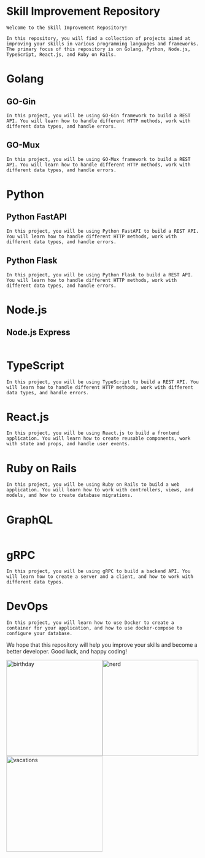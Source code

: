 # Skill Improvement Repository

```
Welcome to the Skill Improvement Repository!

In this repository, you will find a collection of projects aimed at improving your skills in various programming languages and frameworks. The primary focus of this repository is on Golang, Python, Node.js, TypeScript, React.js, and Ruby on Rails.
```

# Golang

##  GO-Gin
```
In this project, you will be using GO-Gin framework to build a REST API. You will learn how to handle different HTTP methods, work with different data types, and handle errors.
```
## GO-Mux
```
In this project, you will be using GO-Mux framework to build a REST API. You will learn how to handle different HTTP methods, work with different data types, and handle errors.
```
# Python

## Python FastAPI

```
In this project, you will be using Python FastAPI to build a REST API. You will learn how to handle different HTTP methods, work with different data types, and handle errors.
```
## Python Flask
```
In this project, you will be using Python Flask to build a REST API. You will learn how to handle different HTTP methods, work with different data types, and handle errors.
```

# Node.js
## Node.js Express

```In this project, you will be using Node.js Express to build a REST API. You will learn how to handle different HTTP methods, work with different data types, and handle errors.
```
# TypeScript
```
In this project, you will be using TypeScript to build a REST API. You will learn how to handle different HTTP methods, work with different data types, and handle errors.
```
# React.js
```
In this project, you will be using React.js to build a frontend application. You will learn how to create reusable components, work with state and props, and handle user events.
```

# Ruby on Rails
```
In this project, you will be using Ruby on Rails to build a web application. You will learn how to work with controllers, views, and models, and how to create database migrations.
```
# GraphQL

```In this project, you will be using GraphQL to build a backend API. You will learn how to create queries and mutations, and how to work with different data types.
```
# gRPC

```
In this project, you will be using gRPC to build a backend API. You will learn how to create a server and a client, and how to work with different data types.
```
# DevOps
```
In this project, you will learn how to use Docker to create a container for your application, and how to use docker-compose to configure your database.
```
We hope that this repository will help you improve your skills and become a better developer. Good luck, and happy coding!


<img width="250" alt="birthday" src="https://github.com/GolangUA/gopher-logos/blob/master/PNG/gopher_birthday.png"><img width="250" alt="nerd" src="https://github.com/GolangUA/gopher-logos/blob/master/PNG/gopher_nerd.png"><img width="250" alt="vacations" src="https://github.com/GolangUA/gopher-logos/blob/master/PNG/gopher_vacations.png">
